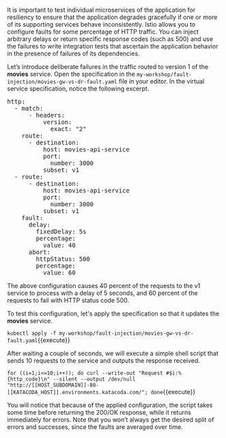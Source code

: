 It is important to test individual microservices of the application for resiliency to ensure that the application degrades gracefully if one or more of its supporting services behave inconsistently. Istio allows you to configure faults for some percentage of HTTP traffic. You can inject arbitrary delays or return specific response codes (such as 500) and use the failures to write integration tests that ascertain the application behavior in the presence of failures of its dependencies.

Let’s introduce deliberate failures in the traffic routed to version 1 of the **movies** service. Open the specification in the `my-workshop/fault-injection/movies-gw-vs-dr-fault.yaml` file in your editor. In the virtual service specification, notice the following excerpt.

<pre>
http:
  - match:
      - headers:
          version:
            exact: "2"
    route:
      - destination:
          host: movies-api-service
          port:
            number: 3000
          subset: v1
  - route:
      - destination:
          host: movies-api-service
          port:
            number: 3000
          subset: v1
    fault:
      delay:
        fixedDelay: 5s
        percentage:
          value: 40
      abort:
        httpStatus: 500
        percentage:
          value: 60
</pre>

The above configuration causes 40 percent of the requests to the v1 service to process with a delay of 5 seconds, and 60 percent of the requests to fail with HTTP status code 500.

To test this configuration, let's apply the specification so that it updates the **movies** service.

`kubectl apply -f my-workshop/fault-injection/movies-gw-vs-dr-fault.yaml`{{execute}}

After waiting a couple of seconds, we will execute a simple shell script that sends 10 requests to the service and outputs the response received.

`for ((i=1;i<=10;i++)); do curl --write-out "Request #$i:%{http_code}\n" --silent --output /dev/null "http://[[HOST_SUBDOMAIN]]-80-[[KATACODA_HOST]].environments.katacoda.com/"; done`{{execute}}

You will notice that because of the applied configuration, the script takes some time before returning the 200/OK response, while it returns immediately for errors. Note that you won’t always get the desired split of errors and successes, since the faults are averaged over time.
